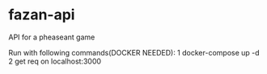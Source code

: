 # fazan-api
API for a pheaseant game

Run with following commands(DOCKER NEEDED):
  1 docker-compose up -d
  2 get req on localhost:3000
